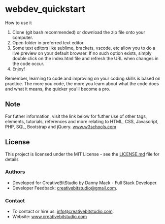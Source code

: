 # webdev_quickstart

How to use it

1. Clone (git bash recommended) or download the zip file onto your computer.
2. Open folder in preferred text editor.
3. Some text editors like sublime, brackets, vscode, etc allow you to do a live preview on your default browser. If no such option exists, simply double click on the index.html file and refresh the URL when changes in the code occur.
4. Enjoy! 

Remember, learning to code and improving on your coding skills is based on practice. The more you code, the more you learn about what the code does and what it means, the quicker you'll become a pro.


## Note

For futher information, visit the link below for futher use of other tags, elements, tutorials, references and more relating to HTML, CSS, Javascript, PHP, SQL, Bootstrap and jQuery.
www.w3schools.com

## License

This project is licensed under the MIT License - see the [LICENSE.md](LICENSE.md) file for details

### Authors

* Developed for CreativeBitStudio by Danny Mack - Full Stack Developer.
* Developer Feedback: creativebitstudio@gmail.com.

### Contact

* To contact or hire us: info@creativebitstudio.com.
* Website: www.creativebitstudio.com
